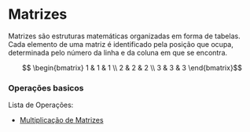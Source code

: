 # Matrizes

  Matrizes são estruturas matemáticas organizadas em forma de tabelas. Cada elemento de uma matriz é identificado pela posição que ocupa, determinada pelo número da linha e da coluna em que se encontra.

  ```math
    \begin{bmatrix} 
        1 & 1 & 1 \\
        2 & 2 & 2 \\
        3 & 3 & 3
    \end{bmatrix}
  ```

### Operações basicos
  
  Lista de Operações:
   * [Multiplicação de Matrizes](./multiplicacao/readme.md)
